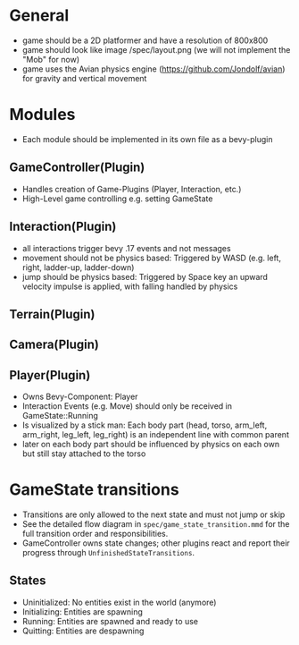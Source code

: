 # General
- game should be a 2D platformer and have a resolution of 800x800
- game should look like image /spec/layout.png (we will not implement the "Mob" for now)
- game uses the Avian physics engine (https://github.com/Jondolf/avian) for gravity and vertical movement

# Modules
- Each module should be implemented in its own file as a bevy-plugin

## GameController(Plugin) 
- Handles creation of Game-Plugins (Player, Interaction, etc.)
- High-Level game controlling e.g. setting GameState

## Interaction(Plugin)
- all interactions trigger bevy .17 events and not messages
- movement should not be physics based: Triggered by WASD (e.g. left, right, ladder-up, ladder-down)
- jump should be physics based: Triggered by Space key an upward velocity impulse is applied, with falling handled by physics 

## Terrain(Plugin)

## Camera(Plugin)

## Player(Plugin)
- Owns Bevy-Component: Player
- Interaction Events (e.g. Move) should only be received in GameState::Running
- Is visualized by a stick man: Each body part (head, torso, arm_left, arm_right, leg_left, leg_right) is an independent line with common parent
- later on each body part should be influenced by physics on each own but still stay attached to the torso

# GameState transitions
- Transitions are only allowed to the next state and must not jump or skip 
- See the detailed flow diagram in `spec/game_state_transition.mmd` for the full transition order and responsibilities.
- GameController owns state changes; other plugins react and report their progress through `UnfinishedStateTransitions`.

## States
- Uninitialized: No entities exist in the world (anymore)
- Initializing: Entities are spawning
- Running: Entities are spawned and ready to use
- Quitting: Entities are despawning
